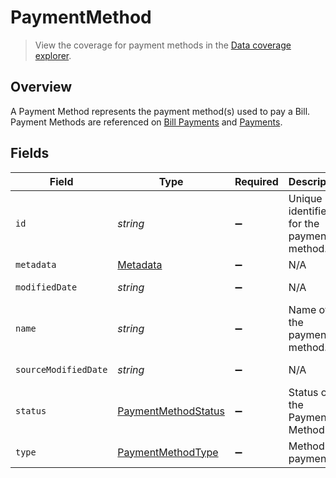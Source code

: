 # PaymentMethod

> View the coverage for payment methods in the <a className="external" href="https://knowledge.codat.io/supported-features/accounting?view=tab-by-data-type&dataType=paymentMethods" target="_blank">Data coverage explorer</a>.

## Overview

A Payment Method represents the payment method(s) used to pay a Bill. Payment Methods are referenced on [Bill Payments](https://docs.codat.io/sync-for-payables-api#/schemas/BillPayment) and [Payments](https://docs.codat.io/sync-for-payables-api#/schemas/Payment).


## Fields

| Field                                                             | Type                                                              | Required                                                          | Description                                                       | Example                                                           |
| ----------------------------------------------------------------- | ----------------------------------------------------------------- | ----------------------------------------------------------------- | ----------------------------------------------------------------- | ----------------------------------------------------------------- |
| `id`                                                              | *string*                                                          | :heavy_minus_sign:                                                | Unique identifier for the payment method.                         |                                                                   |
| `metadata`                                                        | [Metadata](../../models/shared/Metadata.md)                       | :heavy_minus_sign:                                                | N/A                                                               |                                                                   |
| `modifiedDate`                                                    | *string*                                                          | :heavy_minus_sign:                                                | N/A                                                               | 2022-10-23T00:00:00.000Z                                          |
| `name`                                                            | *string*                                                          | :heavy_minus_sign:                                                | Name of the payment method.                                       |                                                                   |
| `sourceModifiedDate`                                              | *string*                                                          | :heavy_minus_sign:                                                | N/A                                                               | 2022-10-23T00:00:00.000Z                                          |
| `status`                                                          | [PaymentMethodStatus](../../models/shared/PaymentMethodStatus.md) | :heavy_minus_sign:                                                | Status of the Payment Method.                                     |                                                                   |
| `type`                                                            | [PaymentMethodType](../../models/shared/PaymentMethodType.md)     | :heavy_minus_sign:                                                | Method of payment.                                                |                                                                   |